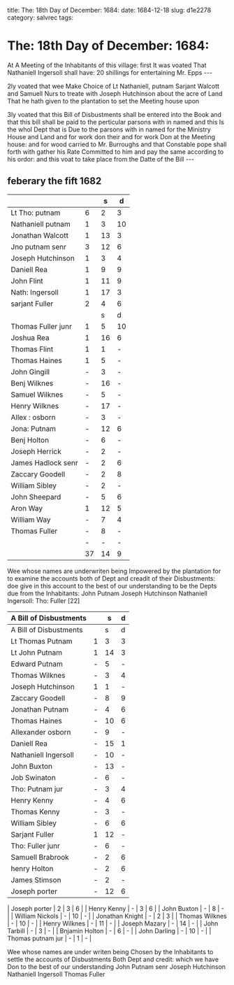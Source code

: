 title: The: 18th Day of December: 1684:
date: 1684-12-18
slug: d1e2278
category: salvrec
tags: 


<div markdown class="doc" id="d1e2278">


# The: 18th Day of December: 1684:

At A Meeting of the Inhabitants of this village: first It was voated That Nathaniell Ingersoll shall have: 20 shillings for entertaining Mr. Epps ---

2ly voated that wee Make Choice of Lt Nathaniell, putnam Sarjant Walcott and Samuell Nurs to treate with Joseph Hutchinson about the acre of Land That he hath given to the plantation to set the Meeting house upon

3ly voated that this Bill of Disbustments shall be entered into the Book and that this bill shall be paid to the perticular parsons with in named and this Is the whol Dept that is Due to the parsons with in named for the Ministry House and Land and for work don their and for work Don at the Meeting house: and for wood carried to Mr. Burroughs and that Constable pope shall forth with gather his Rate Committed to him and pay the same according to his ordor: and this voat to take place from the Datte of the Bill ---

## feberary the fift 1682

|                    |    | s  | d  |
|--------------------|----|----|----|
| Lt Tho: putnam     | 6  | 2  | 3  |
| Nathaniell putnam  | 1  | 3  | 10 |
| Jonathan Walcott   | 1  | 13 | 3  |
| Jno putnam senr    | 3  | 12 | 6  |
| Joseph Hutchinson  | 1  | 3  | 4  |
| Daniell Rea        | 1  | 9  | 9  |
| John Flint         | 1  | 11 | 9  |
| Nath: Ingersoll    | 1  | 17 | 3  |
| sarjant Fuller     | 2  | 4  | 6  |
|                    |    | s  | d  |
| Thomas Fuller junr | 1  | 5  | 10 |
| Joshua Rea         | 1  | 16 | 6  |
| Thomas Flint       | 1  | 1  | -  |
| Thomas Haines      | 1  | 5  | -  |
| John Gingill       | -  | 3  | -  |
| Benj Wilknes       | -  | 16 | -  |
| Samuel Wilknes     | -  | 5  | -  |
| Henry Wilknes      | -  | 17 | -  |
| Allex : osborn     | -  | 3  | -  |
| Jona: Putnam       | -  | 12 | 6  |
| Benj Holton        | -  | 6  | -  |
| Joseph Herrick     | -  | 2  | -  |
| James Hadlock senr | -  | 2  | 6  |
| Zaccary Goodell    | -  | 2  | 8  |
| William Sibley     | -  | 2  | -  |
| John Sheepard      | -  | 5  | 6  |
| Aron Way           | 1  | 12 | 5  |
| William Way        | -  | 7  | 4  |
| Thomas Fuller      | -  | 8  | -  |
|                    | -  | -  | -  |
|                    | 37 | 14 | 9  |

Wee whose names are underwriten being Impowered by the plantation for to examine the accounts both of Dept and creadit of their Disbustments: doe give in this account to the best of our understanding to be the Depts due from the Inhabitants: John Putnam Joseph Hutchinson Nathaniell Ingersoll: Tho: Fuller [22]

| A Bill of Disbustments |   | s  | d |
|------------------------|---|----|---|
| A Bill of Disbustments |   | s  | d |
| Lt Thomas Putnam       | 1 | 3  | 3 |
| Lt John Putnam         | 1 | 14 | 3 |
| Edward Putnam          | - | 5  | - |
| Thomas Wilknes         | - | 3  | 4 |
| Joseph Hutchinson      | 1 | 1  | - |
| Zaccary Goodell        | - | 8  | 9 |
| Jonathan Putnam        | - | 4  | 6 |
| Thomas Haines          | - | 10 | 6 |
| Allexander osborn      | - | 9  | - |
| Daniell Rea            | - | 15 | 1 |
| Nathaniell Ingersoll   | - | 10 | - |
| John Buxton            | - | 13 | - |
| Job Swinaton           | - | 6  | - |
| Tho: Putnam jur        | - | 3  | 4 |
| Henry Kenny            | - | 4  | 6 |
| Thomas Kenny           | - | 3  | - |
| William Sibley         | - | 6  | 6 |
| Sarjant Fuller         | 1 | 12 | - |
| Tho: Fuller junr       | - | 6  | - |
| Samuell Brabrook       | - | 2  | 6 |
| henry Holton           | - | 2  | 6 |
| James Stimson          | - | 2  | - |
| Joseph porter          | - | 12 | 6 |


| Joseph porter     | 2 | 3  | 6 |
| Henry Kenny       | - | 3  | 6 |
| John Buxton       | - | 8  | - |
| William Nickols   | - | 10 | - |
| Jonathan Knight   | - | 2  | 3 |
| Thomas Wilknes    | - | 10 | - |
| Henry Wilknes     | - | 11 | - |
| Joseph Mazary     | - | 14 | - |
| John Tarbill      | - | 3  | - |
| Bnjamin Holton    | - | 6  | - |
| John Darling      | - | 10 | - |
| Thomas putnam jur | - | 1  | - |


Wee whose names are under writen being Chosen by the Inhabitants to settle the accounts of Disbustments Both Dept and credit: which we have Don to the best of our understanding John Putnam senr Joseph Hutchinson Nathaniell Ingersoll Thomas Fuller
</div>
